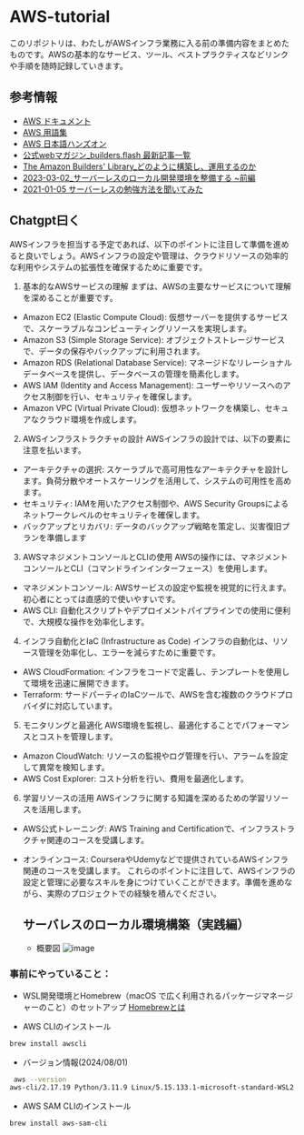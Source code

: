 # AWS-tutorial
このリポジトリは、わたしがAWSインフラ業務に入る前の準備内容をまとめたものです。AWSの基本的なサービス、ツール、ベストプラクティスなどリンクや手順を随時記録していきます。

## 参考情報
- [AWS ドキュメント](https://docs.aws.amazon.com/ja_jp/?nc2=h_ql_doc_do)
- [AWS 用語集](https://docs.aws.amazon.com/glossary/latest/reference/glos-chap.html)
- [AWS 日本語ハンズオン](https://aws-samples.github.io/jp-contents-hub/)
- [公式webマガジン_builders.flash 最新記事一覧](https://aws.amazon.com/jp/builders-flash/all-list/?awsf.filter-name=*all)
- [The Amazon Builders' Library_どのように構築し、運用するのか](https://aws.amazon.com/jp/builders-library/?cards-body.sort-by=item.additionalFields.sortDate&cards-body.sort-order=desc&awsf.filter-content-category=*all&awsf.filter-content-type=*all&awsf.filter-content-level=*all)
-  [2023-03-02_サーバーレスのローカル開発環境を整備する ~前編](https://aws.amazon.com/jp/builders-flash/202303/serverless-local-dev-environment/)
- [2021-01-05 サーバーレスの勉強方法を聞いてみた](https://aws.amazon.com/jp/builders-flash/202101/way-to-learn-serverless/)

## Chatgpt曰く
AWSインフラを担当する予定であれば、以下のポイントに注目して準備を進めると良いでしょう。AWSインフラの設定や管理は、クラウドリソースの効率的な利用やシステムの拡張性を確保するために重要です。

1. 基本的なAWSサービスの理解
まずは、AWSの主要なサービスについて理解を深めることが重要です。

- Amazon EC2 (Elastic Compute Cloud):
  仮想サーバーを提供するサービスで、スケーラブルなコンピューティングリソースを実現します。
- Amazon S3 (Simple Storage Service):
  オブジェクトストレージサービスで、データの保存やバックアップに利用されます。
- Amazon RDS (Relational Database Service):
  マネージドなリレーショナルデータベースを提供し、データベースの管理を簡素化します。
- AWS IAM (Identity and Access Management):
  ユーザーやリソースへのアクセス制御を行い、セキュリティを確保します。
- Amazon VPC (Virtual Private Cloud):
  仮想ネットワークを構築し、セキュアなクラウド環境を作成します。

2. AWSインフラストラクチャの設計
AWSインフラの設計では、以下の要素に注意を払います。
- アーキテクチャの選択:
  スケーラブルで高可用性なアーキテクチャを設計します。負荷分散やオートスケーリングを活用して、システムの可用性を高めます。
- セキュリティ:
  IAMを用いたアクセス制御や、AWS Security Groupsによるネットワークレベルのセキュリティを確保します。
- バックアップとリカバリ:
  データのバックアップ戦略を策定し、災害復旧プランを準備します

3. AWSマネジメントコンソールとCLIの使用
AWSの操作には、マネジメントコンソールとCLI（コマンドラインインターフェース）を使用します。

- マネジメントコンソール:
  AWSサービスの設定や監視を視覚的に行えます。初心者にとっては直感的で使いやすいです。
- AWS CLI:
  自動化スクリプトやデプロイメントパイプラインでの使用に便利で、大規模な操作を効率化します。

4. インフラ自動化とIaC (Infrastructure as Code)
インフラの自動化は、リソース管理を効率化し、エラーを減らすために重要です。

- AWS CloudFormation:
  インフラをコードで定義し、テンプレートを使用して環境を迅速に展開できます。
- Terraform:
  サードパーティのIaCツールで、AWSを含む複数のクラウドプロバイダに対応しています。

5. モニタリングと最適化
AWS環境を監視し、最適化することでパフォーマンスとコストを管理します。

- Amazon CloudWatch:
  リソースの監視やログ管理を行い、アラームを設定して異常を検知します。
- AWS Cost Explorer:
  コスト分析を行い、費用を最適化します。

6. 学習リソースの活用
AWSインフラに関する知識を深めるための学習リソースを活用します。

- AWS公式トレーニング:
  AWS Training and Certificationで、インフラストラクチャ関連のコースを受講します。
- オンラインコース:
  CourseraやUdemyなどで提供されているAWSインフラ関連のコースを受講します。
  これらのポイントに注目して、AWSインフラの設定と管理に必要なスキルを身につけていくことができます。準備を進めながら、実際のプロジェクトでの経験を積んでください。

  ## サーバレスのローカル環境構築（実践編）
  - 概要図
    ![image](https://github.com/user-attachments/assets/e11c85f2-faf1-467b-bc2a-99fa78f30f28)

### 事前にやっていること：
- WSL開発環境とHomebrew（macOS で広く利用されるパッケージマネージャーのこと）のセットアップ
  [Homebrewとは](https://brew.sh/ja/)

- AWS CLIのインストール
```bash
brew install awscli
```
- バージョン情報(2024/08/01)
```bash
 aws --version
aws-cli/2.17.19 Python/3.11.9 Linux/5.15.133.1-microsoft-standard-WSL2 source/x86_64.ubuntu.22
```
- AWS SAM CLIのインストール
```bash
brew install aws-sam-cli
```


    

    







